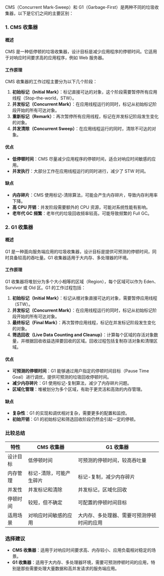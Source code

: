 CMS（Concurrent Mark-Sweep）和 G1（Garbage-First）是两种不同的垃圾收集器，以下是它们之间的主要区别：
### 1. CMS 收集器
#### 概述
CMS 是一种低停顿的垃圾收集器，设计目标是减少应用程序的停顿时间。它适用于对响应时间要求高的应用程序，例如 Web 服务器。
#### 工作原理
CMS 收集器的工作过程主要分为以下几个阶段：

1. **初始标记（Initial Mark）**：标记直接可达的对象，这个阶段需要暂停所有应用线程（Stop-the-world，STW）。
2. **并发标记（Concurrent Mark）**：在应用线程运行的同时，标记从初始标记阶段开始的所有可达对象。
3. **重新标记（Remark）**：再次暂停所有应用线程，标记在并发标记阶段发生变化的对象。
4. **并发清除（Concurrent Sweep）**：在应用线程运行的同时，清除不可达的对象。
#### 优点

- **低停顿时间**：CMS 尽量减少应用程序的停顿时间，适合对响应时间敏感的应用。
- **并发执行**：大部分工作在应用线程运行的同时进行，减少了 STW 时间。
#### 缺点

- **内存碎片**：CMS 使用标记-清除算法，可能会产生内存碎片，导致内存利用率下降。
- **高 CPU 开销**：并发阶段需要额外的 CPU 资源，可能对系统性能有影响。
- **老年代 GC 频繁**：老年代的垃圾回收频率较高，可能导致频繁的 Full GC。
### 2. G1 收集器
#### 概述
G1 是一种面向服务端应用的垃圾收集器，设计目标是提供可预测的停顿时间，同时具备较高的吞吐量。G1 收集器适用于大内存、多处理器的环境。
#### 工作原理
G1 收集器将堆划分为多个大小相等的区域（Region），每个区域可以作为 Eden、Survivor 或 Old 区。G1 的工作过程包括：

1. **初始标记（Initial Mark）**：标记从根对象直接可达的对象，需要暂停应用线程（STW）。
2. **并发标记（Concurrent Mark）**：在应用线程运行的同时，标记从初始标记阶段开始的所有可达对象。
3. **最终标记（Final Mark）**：再次暂停应用线程，标记在并发标记阶段发生变化的对象。
4. **筛选回收（Live Data Counting and Cleanup）**：计算每个区域的存活对象数量，并根据回收收益选择要回收的区域。回收过程包括复制存活对象和清理区域。
#### 优点

- **可预测的停顿时间**：G1 能够通过用户指定的停顿时间目标（Pause Time Goal）进行调优，提供可预测的垃圾回收停顿时间。
- **减少内存碎片**：G1 使用标记-复制算法，减少了内存碎片问题。
- **区域化管理**：堆被划分为多个区域，有助于更灵活和高效的内存管理。
#### 缺点

- **复杂性**：G1 的实现和调优相对复杂，需要更多的配置和监控。
- **初始开销**：G1 的初始标记和筛选回收阶段仍然会引起一定的停顿。
### 比较总结
| 特性 | CMS 收集器 | G1 收集器 |
| --- | --- | --- |
| 设计目标 | 低停顿时间 | 可预测的停顿时间，较高吞吐量 |
| 内存管理 | 标记-清除，可能产生碎片 | 标记-复制，减少内存碎片 |
| 并发性 | 并发标记和清除 | 并发标记，区域化回收 |
| 停顿时间 | 较短，但不确定 | 可配置的停顿时间目标 |
| 适用场景 | 对响应时间敏感的应用 | 大内存、多处理器、需要可预测停顿时间的应用 |

### 选择建议

- **CMS 收集器**：适用于对响应时间要求高、内存较小、应用负载相对稳定的场景。
- **G1 收集器**：适用于大内存、多处理器环境，需要可预测停顿时间的应用，特别是那些需要处理大量数据和高并发请求的服务端应用。
